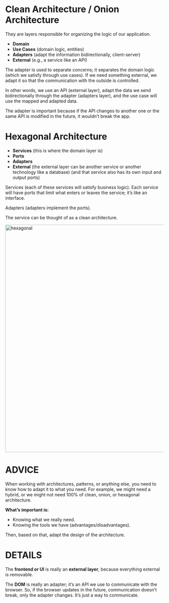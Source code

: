 # Clean Architecture / Onion Architecture

They are layers responsible for organizing the logic of our application.

* **Domain**
* **Use Cases** (domain logic, entities)
* **Adapters** (adapt the information bidirectionally, client-server)
* **External** (e.g., a service like an API)

The adapter is used to separate concerns; it separates the domain logic (which we satisfy through use cases). If we need something external, we adapt it so that the communication with the outside is controlled.

In other words, we use an API (external layer), adapt the data we send bidirectionally through the adapter (adapters layer), and the use case will use the mapped and adapted data.

The adapter is important because if the API changes to another one or the same API is modified in the future, it wouldn’t break the app.

# Hexagonal Architecture

* **Services** (this is where the domain layer is)
* **Ports**
* **Adapters**
* **External** (the external layer can be another service or another technology like a database) (and that service also has its own input and output ports)

Services (each of these services will satisfy business logic). Each service will have ports that limit what enters or leaves the service; it’s like an interface.

Adapters (adapters implement the ports).

The service can be thought of as a clean architecture.

<img width="1280" height="720" alt="hexagonal" src="https://github.com/user-attachments/assets/9f3ded31-03ce-4199-aaa9-c106d5b7dcc3" />

# ADVICE

When working with architectures, patterns, or anything else, you need to know how to adapt it to what you need. For example, we might need a hybrid, or we might not need 100% of clean, onion, or hexagonal architecture.

**What’s important is:**

* Knowing what we really need.
* Knowing the tools we have (advantages/disadvantages).

Then, based on that, adapt the design of the architecture.

# DETAILS

The **frontend or UI** is really an **external layer**, because everything external is removable.

The **DOM** is really an adapter; it’s an API we use to communicate with the browser. So, if the browser updates in the future, communication doesn’t break, only the adapter changes. It’s just a way to communicate.

